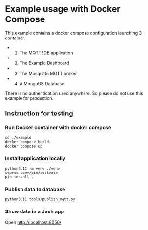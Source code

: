 # Example usage with Docker Compose

This example contains a docker compose configuration launching 3 container.

- 1. The MQTT2DB application
- 2. The Example Dashboard
- 3. The Mosquitto MQTT broker
- 4. A MongoDB Database

There is no authentication used anywhere. So please do not use this example for production.

## Instruction for testing

### Run Docker container with docker compose

```
cd ./example
docker compose build
docker compose up
```

### Install application locally

```
python3.11 -m venv ./venv
source venv/bin/activate
pip install .
```

### Publish data to database

```
python3.11 tools/publish_mqtt.py
```

### Show data in a dash app

Open [http://localhost:8050/](http://localhost:8050/)
